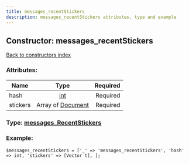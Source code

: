```yaml
---
title: messages_recentStickers
description: messages_recentStickers attributes, type and example
---
```

## Constructor: messages\_recentStickers  
[Back to constructors index](index.md)



### Attributes:

| Name     |    Type       | Required |
|----------|:-------------:|---------:|
|hash|[int](../types/int.md) | Required|
|stickers|Array of [Document](../types/Document.md) | Required|



### Type: [messages\_RecentStickers](../types/messages_RecentStickers.md)


### Example:

```
$messages_recentStickers = ['_' => 'messages_recentStickers', 'hash' => int, 'stickers' => [Vector t], ];
```  

